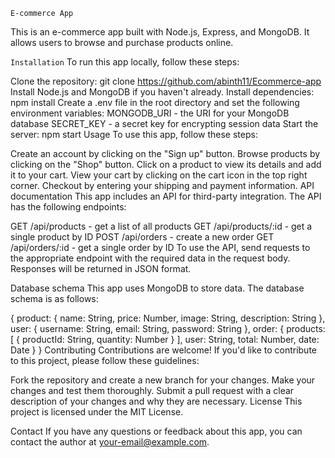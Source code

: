 `E-commerce App`

This is an e-commerce app built with Node.js, Express, and MongoDB. It allows users to browse and purchase products online.

`Installation`
To run this app locally, follow these steps:

Clone the repository: git clone https://github.com/abinth11/Ecommerce-app
Install Node.js and MongoDB if you haven't already.
Install dependencies: npm install
Create a .env file in the root directory and set the following environment variables:
MONGODB_URI - the URI for your MongoDB database
SECRET_KEY - a secret key for encrypting session data
Start the server: npm start
Usage
To use this app, follow these steps:

Create an account by clicking on the "Sign up" button.
Browse products by clicking on the "Shop" button.
Click on a product to view its details and add it to your cart.
View your cart by clicking on the cart icon in the top right corner.
Checkout by entering your shipping and payment information.
API documentation
This app includes an API for third-party integration. The API has the following endpoints:

GET /api/products - get a list of all products
GET /api/products/:id - get a single product by ID
POST /api/orders - create a new order
GET /api/orders/:id - get a single order by ID
To use the API, send requests to the appropriate endpoint with the required data in the request body. Responses will be returned in JSON format.

Database schema
This app uses MongoDB to store data. The database schema is as follows:


{
  product: {
    name: String,
    price: Number,
    image: String,
    description: String
  },
  user: {
    username: String,
    email: String,
    password: String
  },
  order: {
    products: [
      {
        productId: String,
        quantity: Number
      }
    ],
    user: String,
    total: Number,
    date: Date
  }
}
Contributing
Contributions are welcome! If you'd like to contribute to this project, please follow these guidelines:

Fork the repository and create a new branch for your changes.
Make your changes and test them thoroughly.
Submit a pull request with a clear description of your changes and why they are necessary.
License
This project is licensed under the MIT License.

Contact
If you have any questions or feedback about this app, you can contact the author at your-email@example.com.
